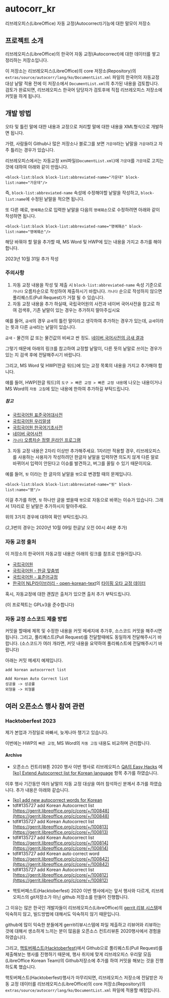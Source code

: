 # autocorr_kr
리브레오피스(LibreOffice) 자동 교정(Autocorrect)기능에 대한 말모이 저장소

##  프로젝트 소개 

리브레오피스(LibreOffice)의 한국어 자동 교정(Autocorrect)에 대한 데이터를 쌓고 정리하는 저장소입니다.

이 저장소는 리브레오피스(LibreOffice)의 core 저장소(Repository)의 `extras/source/autocorr/lang/ko/DocumentList.xml` 파일의 한국어의 자동교정 대상 낱말 적용 전에 이 저장소에서 `DocumentList.xml`의 추가된 내용을 검토합니다.
검토가 완료되면, 리브레오피스 한국어 담당자가 검토후에 직접 리브레오피스 저장소에 커밋을 하게 됩니다.


## 개발 방법
오타 및 틀린 말에 대한 내용과 교정으로 처리할 말에 대한 내용을 XML형식으로 개발하면 됩니다.

가령, 사람들이 Github나 많은 저장소나 블로그를 보면 `가운데`라는 낱말을  `가운대`라고 자주 틀리는 경우가 있습니다.

리브레오피스에서는 자동교정 xml파일(`DocumentList.xml`)에 `가운대`를 `가운데`로 고치는 것에 대하여 아래와 같이 만듭니다.
```
<block-list:block block-list:abbreviated-name="가운대" block-list:name="가운데"/>
```
즉, `block-list:abbreviated-name` 속성에 수정해야할 낱말을 작성하고, `block-list:name`에 수정된 낱말을 적으면 됩니다.

또 다른 예로, `명예홰손`으로 입력한 낱말을 다음의 `명예훼손`으로 수정하려면 아래와 같이 작성하면 됩니다.
```
<block-list:block block-list:abbreviated-name="명예홰손" block-list:name="명예훼손"/>
```

해당 바꿔야 할 말을 추가할 때, MS Word 및 HWP에 있는 내용을 가지고 추가를 해야합니다.

2023년 10월 31일 추가 작성

### 주의사항 

1. 자동 교정 내용을 작성 및 제출 시 `block-list:abbreviated-name` 속성 기준으로 `가나다` 오름차순으로 작성하여 제출하시기 바랍니다. `가나다` 순으로 작성하지 않으면 풀리퀘스트(Pull Request)가 거절 될 수 있습니다. 
2. 자동 교정 내용을 추가 하실때, 국립국어원의 사전과 네이버 국어사전을 참고로 하여 검색후, 기존 낱말이 있는 경우는 추가하지 말아주십시요

 예를 들어, `금세`의 경우 `금새`의 틀린 말이라고 생각하여 추가하는 경우가 있는데, `금세`이라는 뜻과 다른 `금새`라는 낱말이 있습니다.

 `금새` - 물건의 값 또는 물건값의 비싸고 싼 정도. 
  [네이버 국어사전의 금새 결과](https://ko.dict.naver.com/#/entry/koko/e471eb9cfdc147d2a866158542ef9c7b)

그렇기 때문에 아래의 링크를 참고하여 교정할 낱말이, 다른 뜻의 낱말로 쓰이는 경우가 있는 지 검색 후에 전달해주시기 바랍니다.

그리고, MS Word 및 HWP(한글 워드)에 있는 교정 목록의 내용을 가지고 추가해야 합니다.

얘를 들어, HWP(한글 워드)의 `도구 > 빠른 교정 > 빠른 교정 내용`에 나오는 내용이거나 MS Word의 `자동 고침`에 있는 내용에 한하여 추가하길 부탁드립니다.

##### 참고

* [국립국어원 표준국어대사전](https://stdict.korean.go.kr/)
* [국립국어원 우리말샘](https://opendict.korean.go.kr/main)
* [국립국어원 한국어기초사전](https://krdict.korean.go.kr/mainAction)
* [네이버 국어사전](https://ko.dict.naver.com/#/main)
* [`가나다` 오름차순 정렬 온라인 프로그램](http://mwultong.blogspot.com/2008/01/sort-strings-tool.html) 

3. 자동 교정 내용은 2자리 이상만 추가해주세요. 1자리만 적용할 경우, 리브레오피스를 사용하는 사용자가  작성하려던 한글자 낱말을 입력하면 의도치 않게 다른 말로 바뀌어서 입력이 안된다고 이슈를 발견하고, 버그를 올릴 수 있기 때문이지요.

예를 들어, `됫` 이라는 한 글자의 낱말을 `됏`으로 변경할 때의 문제입니다. 
```
<block-list:block block-list:abbreviated-name="됫" block-list:name="됐"/>
```
이걸 추가를 하면, `됫` 하나만 글을 썼을때 `됏`으로 자동으로 바뀌는 이슈가 있습니다.
그래서 1자리로 된 낱말은 추가하시지 말아주세요. 

위의 3가지 경우에 대하여 확인 부탁드립니다.

(2,3번의 경우는 2020년 10월 09일 한글날 오전 00시 46분 추가) 


### 자동 교정 출처 
이 저장소의 한국어의 자동교정 내용은 아래의 링크를 참조로 만들어집니다.

* [국립국어원](https://korean.go.kr/)
* [국립국어원 - 한글 맞춤법](http://kornorms.korean.go.kr/regltn/regltnView.do#a)
* [국립국어원 - 표준어규정](http://kornorms.korean.go.kr/regltn/regltnView.do?regltn_code=0002#a)
* [한국어 NLP라이브러리 - open-korean-text](https://openkoreantext.org/)의 [타이핑 오타 교정 데이터](https://github.com/open-korean-text/open-korean-text/blob/master/src/main/resources/org/openkoreantext/processor/util/typos/typos.txt)

혹시, 자동교정에 대한 괜찮은 출처가 있으면 출처 추가 부탁드립니다.

(이 프로젝트는 GPLv3을 준수합니다)


### 자동 교정 소스코드 제출 방법
커밋을 할때에 제목 및 수정한 내용을 커밋 메세지에 추가후, 소스코드 커밋을 해주시면 됩니다.
그리고, 풀리퀘스트(Pull Request)를 전달할때에도 동일하게 전달해주시기 바랍니다.
(소스코드가 여러 개라면, 커밋 내용을 요약하여 풀리퀘스트에 전달해주시기 바랍니다)

아래는 커밋 메세지 예제입니다.
```
add korean autocorrect list

Add Korean Auto Correct list
성공율 -> 성공률
외형율 -> 외형률
```

## 여러 오픈소스 행사 참여 관련

### Hacktoberfest 2023

제가 본업과 가정일로 바빠서, 늦게나마 챙기고 있습니다.

이번에는 HWP의 `빠른 교정`, MS Word의 `자동 고침` 내용도 비교하며 관리합니다.  


#### Archive

-  오픈소스 컨트리뷰톤 2020 행사 
이번 행사로 리브레오피스 [QA의 Easy Hacks](https://wiki.documentfoundation.org/QA/Easy_Hacks) 에 [\[ko\] Extend Autocorrect list for Korean language](https://bugs.documentfoundation.org/show_bug.cgi?id=135727) 항목 추가를 하였습니다.

이후 행사 기간동안 여러 낱말의 자동 교정 대상을 여러 참석하신 분께서 추가를 하였습니다.
추가 내용은 아래와 같습니다. 

  * [\[ko\] add new autocorrect words for Korean](https://gerrit.libreoffice.org/c/core/+/100682)
  * tdf#135727 add Korean Autocorrect list [https://gerrit.libreoffice.org/c/core/+/100848](https://gerrit.libreoffice.org/c/core/+/100848)
  * tdf#135727 add Korean Autocorrect list [https://gerrit.libreoffice.org/c/core/+/100813](https://gerrit.libreoffice.org/c/core/+/100813)
  * tdf#135727 add Korean Autocorrect list [https://gerrit.libreoffice.org/c/core/+/100814](https://gerrit.libreoffice.org/c/core/+/100814)
  * tdf#135727 add Korean auto correct word [https://gerrit.libreoffice.org/c/core/+/100842](https://gerrit.libreoffice.org/c/core/+/100842)
  * tdf#135727 add Korean Autocorrect list [https://gerrit.libreoffice.org/c/core/+/100812](https://gerrit.libreoffice.org/c/core/+/100812)


- 핵토버페스트(Hacktoberfest) 2020
이번 행사에서는 앞서 행사와 다르게, 리브레오피스의 git저장소가 아닌 github 저장소를 만들어 진행합니다.

그 이유는 많은 한국인 개발자들이 리브레오피스(LibreOffice)의 [gerrit 리뷰 시스템](gerrit.libreoffice.org/)에 익숙하지 않고, 빌드방법에 대해서도 익숙하지 않기 때문입니다.

github에 많이 익숙한 분들에게 gerrit리뷰시스템에 파일 제출하고 리뷰어와 리뷰하는 것에 대해서 생소하게 느끼는 분이 많음을 오픈소스 컨트리뷰톤 2020행사에서 경험을 하였습니다.

그리고, [핵토버페스트(Hacktoberfest)](https://hacktoberfest.digitalocean.com/)에서 Github으로 풀리퀘스트(Pull Request)를 제출해보는 행사를 진행하기 때문에, 행사 취지에 맞게 리브레오피스 우리말 모듬(LibreOffice Korean Team)의 Github저장소에 추가를 하여 커밋을 해보는 것을 진행하도록 했습니다.

핵토버페스트(Hacktoberfest)행사가 마무리되면, 리브레오피스 저장소에 전달받은 자동 교정 데이터를 리브레오피스(LibreOffice)의 core 저장소(Repository)의 `extras/source/autocorr/lang/ko/DocumentList.xml` 파일에 적용할 예정입니다.

